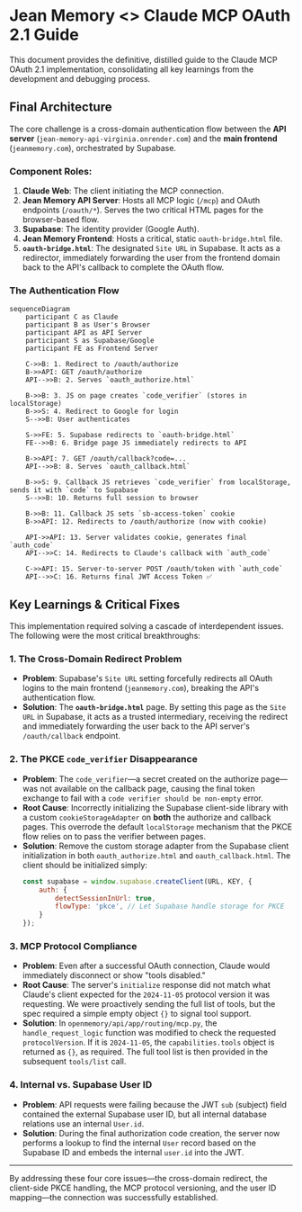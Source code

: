 # Jean Memory <> Claude MCP OAuth 2.1 Guide

This document provides the definitive, distilled guide to the Claude MCP OAuth 2.1 implementation, consolidating all key learnings from the development and debugging process.

## Final Architecture

The core challenge is a cross-domain authentication flow between the **API server** (`jean-memory-api-virginia.onrender.com`) and the **main frontend** (`jeanmemory.com`), orchestrated by Supabase.

### Component Roles:
1.  **Claude Web**: The client initiating the MCP connection.
2.  **Jean Memory API Server**: Hosts all MCP logic (`/mcp`) and OAuth endpoints (`/oauth/*`). Serves the two critical HTML pages for the browser-based flow.
3.  **Supabase**: The identity provider (Google Auth).
4.  **Jean Memory Frontend**: Hosts a critical, static `oauth-bridge.html` file.
5.  **`oauth-bridge.html`**: The designated `Site URL` in Supabase. It acts as a redirector, immediately forwarding the user from the frontend domain back to the API's callback to complete the OAuth flow.

### The Authentication Flow

```mermaid
sequenceDiagram
    participant C as Claude
    participant B as User's Browser
    participant API as API Server
    participant S as Supabase/Google
    participant FE as Frontend Server

    C->>B: 1. Redirect to /oauth/authorize
    B->>API: GET /oauth/authorize
    API-->>B: 2. Serves `oauth_authorize.html`
    
    B->>B: 3. JS on page creates `code_verifier` (stores in localStorage)
    B->>S: 4. Redirect to Google for login
    S-->>B: User authenticates
    
    S->>FE: 5. Supabase redirects to `oauth-bridge.html`
    FE-->>B: 6. Bridge page JS immediately redirects to API
    
    B->>API: 7. GET /oauth/callback?code=...
    API-->>B: 8. Serves `oauth_callback.html`
    
    B->>S: 9. Callback JS retrieves `code_verifier` from localStorage, sends it with `code` to Supabase
    S-->>B: 10. Returns full session to browser
    
    B->>B: 11. Callback JS sets `sb-access-token` cookie
    B->>API: 12. Redirects to /oauth/authorize (now with cookie)
    
    API->>API: 13. Server validates cookie, generates final `auth_code`
    API-->>C: 14. Redirects to Claude's callback with `auth_code`
    
    C->>API: 15. Server-to-server POST /oauth/token with `auth_code`
    API-->>C: 16. Returns final JWT Access Token ✅
```

## Key Learnings & Critical Fixes

This implementation required solving a cascade of interdependent issues. The following were the most critical breakthroughs:

### 1. The Cross-Domain Redirect Problem
- **Problem**: Supabase's `Site URL` setting forcefully redirects all OAuth logins to the main frontend (`jeanmemory.com`), breaking the API's authentication flow.
- **Solution**: The **`oauth-bridge.html`** page. By setting this page as the `Site URL` in Supabase, it acts as a trusted intermediary, receiving the redirect and immediately forwarding the user back to the API server's `/oauth/callback` endpoint.

### 2. The PKCE `code_verifier` Disappearance
- **Problem**: The `code_verifier`—a secret created on the authorize page—was not available on the callback page, causing the final token exchange to fail with a `code verifier should be non-empty` error.
- **Root Cause**: Incorrectly initializing the Supabase client-side library with a custom `cookieStorageAdapter` on **both** the authorize and callback pages. This overrode the default `localStorage` mechanism that the PKCE flow relies on to pass the verifier between pages.
- **Solution**: Remove the custom storage adapter from the Supabase client initialization in both `oauth_authorize.html` and `oauth_callback.html`. The client should be initialized simply:
    ```javascript
    const supabase = window.supabase.createClient(URL, KEY, {
        auth: {
            detectSessionInUrl: true,
            flowType: 'pkce', // Let Supabase handle storage for PKCE
        }
    });
    ```

### 3. MCP Protocol Compliance
- **Problem**: Even after a successful OAuth connection, Claude would immediately disconnect or show "tools disabled."
- **Root Cause**: The server's `initialize` response did not match what Claude's client expected for the `2024-11-05` protocol version it was requesting. We were proactively sending the full list of tools, but the spec required a simple empty object `{}` to signal tool support.
- **Solution**: In `openmemory/api/app/routing/mcp.py`, the `handle_request_logic` function was modified to check the requested `protocolVersion`. If it is `2024-11-05`, the `capabilities.tools` object is returned as `{}`, as required. The full tool list is then provided in the subsequent `tools/list` call.

### 4. Internal vs. Supabase User ID
- **Problem**: API requests were failing because the JWT `sub` (subject) field contained the external Supabase user ID, but all internal database relations use an internal `User.id`.
- **Solution**: During the final authorization code creation, the server now performs a lookup to find the internal `User` record based on the Supabase ID and embeds the internal `user.id` into the JWT.

---
By addressing these four core issues—the cross-domain redirect, the client-side PKCE handling, the MCP protocol versioning, and the user ID mapping—the connection was successfully established. 